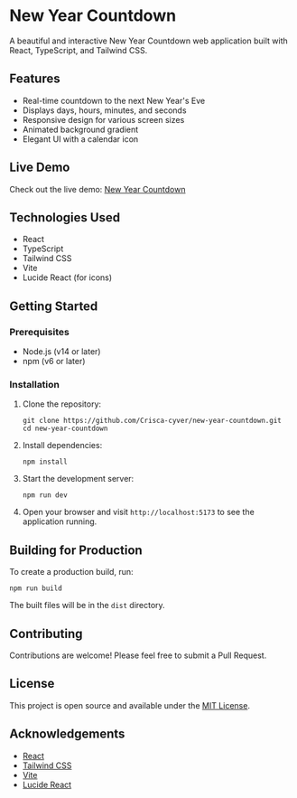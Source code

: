 # New Year Countdown

A beautiful and interactive New Year Countdown web application built with React, TypeScript, and Tailwind CSS.

## Features

- Real-time countdown to the next New Year's Eve
- Displays days, hours, minutes, and seconds
- Responsive design for various screen sizes
- Animated background gradient
- Elegant UI with a calendar icon

## Live Demo

Check out the live demo: [New Year Countdown](https://super-meerkat-3d410f.netlify.app)

## Technologies Used

- React
- TypeScript
- Tailwind CSS
- Vite
- Lucide React (for icons)

## Getting Started

### Prerequisites

- Node.js (v14 or later)
- npm (v6 or later)

### Installation

1. Clone the repository:
   ```
   git clone https://github.com/Crisca-cyver/new-year-countdown.git
   cd new-year-countdown
   ```

2. Install dependencies:
   ```
   npm install
   ```

3. Start the development server:
   ```
   npm run dev
   ```

4. Open your browser and visit `http://localhost:5173` to see the application running.

## Building for Production

To create a production build, run:

```
npm run build
```

The built files will be in the `dist` directory.

## Contributing

Contributions are welcome! Please feel free to submit a Pull Request.

## License

This project is open source and available under the [MIT License](LICENSE).

## Acknowledgements

- [React](https://reactjs.org/)
- [Tailwind CSS](https://tailwindcss.com/)
- [Vite](https://vitejs.dev/)
- [Lucide React](https://lucide.dev/)